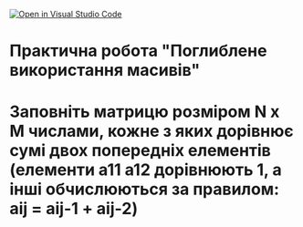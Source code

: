 [![Open in Visual Studio Code](https://classroom.github.com/assets/open-in-vscode-c66648af7eb3fe8bc4f294546bfd86ef473780cde1dea487d3c4ff354943c9ae.svg)](https://classroom.github.com/online_ide?assignment_repo_id=7803687&assignment_repo_type=AssignmentRepo)
# Практична робота "Поглиблене використання масивів"

# Заповніть матрицю розміром N x M числами, кожне з яких дорівнює сумі двох попередніх елементів (елементи a11 a12 дорівнюють 1, а інші обчислюються за правилом: aij = aij-1 + aij-2)
